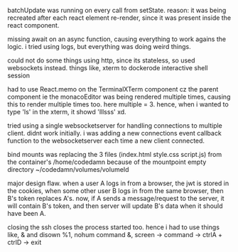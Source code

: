 batchUpdate was running on every call from setState.
reason: it was being recreated after each react element re-render, since it was present inside the react component.


missing await on an async function, causing everything to work agains the logic. i tried using logs, but everything was doing weird things.


could not do some things using http, since its stateless, so used websockets instead.
things like, xterm to dockerode interactive shell session

had to use React.memo on the TerminalXTerm component cz the parent component ie the monacoEditor was being rendered multiple times, causing this to render multiple times too. here multiple = 3.
hence, when i wanted to type 'ls' in the xterm, it showd 'lllsss' xd.


tried using a single websocketserver for handling connections to multiple client. didnt work initially.
i was adding a new connections event callback function to the websocketserver each time a new client connected.


bind mounts was replacing the 3 files (index.html style.css script.js) from the container's /home/codedamn because of the mountpoint empty directory ~/codedamn/volumes/volumeId

major design flaw.
when a user A logs in from a browser, the jwt is stored in the cookies, when some other user B logs in from the same browser, then B's token replaces A's.
now, if A sends a message/request to the server, it will contain B's token, and then server will update B's data when it should have been A.

closing the ssh closes the process started too. hence i had to use things like,
& and disown %1,
nohum command &,
screen -> command -> ctrlA + ctrlD -> exit 
